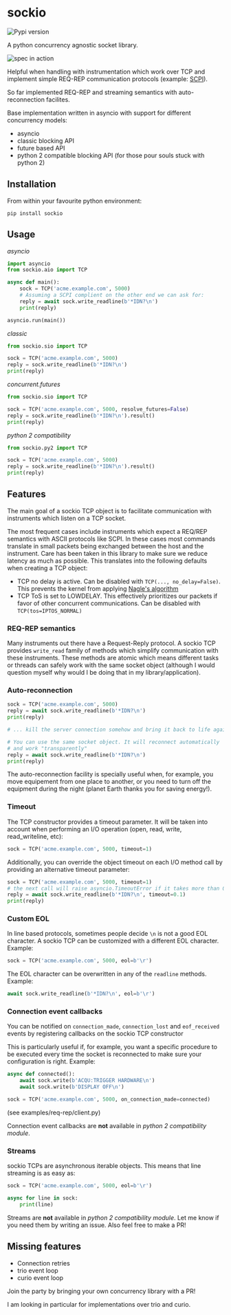 # sockio

![Pypi version][pypi]

A python concurrency agnostic socket library.

![spec in action](./demo.svg)

Helpful when handling with instrumentation which work over TCP and implement
simple REQ-REP communication protocols (example:
[SCPI](https://en.m.wikipedia.org/wiki/Standard_Commands_for_Programmable_Instruments)).

So far implemented REQ-REP and streaming semantics with auto-reconnection facilites.

Base implementation written in asyncio with support for different concurrency models:

* asyncio
* classic blocking API
* future based API
* python 2 compatible blocking API (for those pour souls stuck with python 2)


## Installation

From within your favourite python environment:

```console
pip install sockio
```

## Usage

*asyncio*

```python
import asyncio
from sockio.aio import TCP

async def main():
    sock = TCP('acme.example.com', 5000)
    # Assuming a SCPI complient on the other end we can ask for:
    reply = await sock.write_readline(b'*IDN?\n')
    print(reply)

asyncio.run(main())
```

*classic*

```python
from sockio.sio import TCP

sock = TCP('acme.example.com', 5000)
reply = sock.write_readline(b'*IDN?\n')
print(reply)
```

*concurrent.futures*

```python
from sockio.sio import TCP

sock = TCP('acme.example.com', 5000, resolve_futures=False)
reply = sock.write_readline(b'*IDN?\n').result()
print(reply)
```

*python 2 compatibility*

```python
from sockio.py2 import TCP

sock = TCP('acme.example.com', 5000)
reply = sock.write_readline(b'*IDN?\n').result()
print(reply)
```

## Features

The main goal of a sockio TCP object is to facilitate communication
with instruments which listen on a TCP socket.

The most frequent cases include instruments which expect a REQ/REP
semantics with ASCII protocols like SCPI. In these cases most commands
translate in small packets being exchanged between the host and the
instrument. Care has been taken in this library to make sure we reduce
latency as much as possible. This translates into the following defaults
when creating a TCP object:

* TCP no delay is active. Can be disabled with `TCP(..., no_delay=False)`.
  This prevents the kernel from applying
  [Nagle's algorithm](https://en.wikipedia.org/wiki/Nagle%27s_algorithm)
* TCP ToS is set to LOWDELAY. This effectively prioritizes our packets
  if favor of other concurrent communications. Can be disabled with
  `TCP(tos=IPTOS_NORMAL)`


### REQ-REP semantics

Many instruments out there have a Request-Reply protocol. A sockio TCP
provides `write_read` family of methods which simplify communication with
these instruments. These methods are atomic which means different tasks or
threads can safely work with the same socket object (although I would
question myself why would I be doing that in my library/application).

### Auto-reconnection

```python
sock = TCP('acme.example.com', 5000)
reply = await sock.write_readline(b'*IDN?\n')
print(reply)

# ... kill the server connection somehow and bring it back to life again

# You can use the same socket object. It will reconnect automatically
# and work "transparently"
reply = await sock.write_readline(b'*IDN?\n')
print(reply)
```

The auto-reconnection facility is specially useful when, for example, you
move equipement from one place to another, or you need to turn off the
equipment during the night (planet Earth thanks you for saving energy!).

### Timeout

The TCP constructor provides a timeout parameter. It will be taken into
account when performing an I/O operation (open, read, write, read_writeline,
etc):

```python
sock = TCP('acme.example.com', 5000, timeout=1)
```

Additionally, you can override the object timeout on each I/O method call
by providing an alternative timeout parameter:

```python
sock = TCP('acme.example.com', 5000, timeout=1)
# the next call will raise asyncio.TimeoutError if it takes more than 0.1s
reply = await sock.write_readline(b'*IDN?\n', timeout=0.1)
print(reply)
```

### Custom EOL

In line based protocols, sometimes people decide `\n` is not a good EOL character.
A sockio TCP can be customized with a different EOL character. Example:

```python
sock = TCP('acme.example.com', 5000, eol=b'\r')
```

The EOL character can be overwritten in any of the `readline` methods. Example:
```python
await sock.write_readline(b'*IDN?\n', eol=b'\r')
```

### Connection event callbacks

You can be notified on `connection_made`, `connection_lost` and `eof_received` events
by registering callbacks on the sockio TCP constructor

This is particularly useful if, for example, you want a specific procedure to be
executed every time the socket is reconnected to make sure your configuration is
right. Example:

```python
async def connected():
    await sock.write(b'ACQU:TRIGGER HARDWARE\n')
    await sock.write(b'DISPLAY OFF\n')

sock = TCP('acme.example.com', 5000, on_connection_made=connected)
```

(see examples/req-rep/client.py)

Connection event callbacks are **not** available in *python 2 compatibility module*.

### Streams

sockio TCPs are asynchronous iterable objects. This means that line streaming
is as easy as:

```python
sock = TCP('acme.example.com', 5000, eol=b'\r')

async for line in sock:
    print(line)
```

Streams are **not** available in *python 2 compatibility module*. Let me know
if you need them by writing an issue. Also feel free to make a PR!

## Missing features

* Connection retries
* trio event loop
* curio event loop

Join the party by bringing your own concurrency library with a PR!

I am looking in particular for implementations over trio and curio.


[pypi]: https://img.shields.io/pypi/pyversions/sockio.svg
